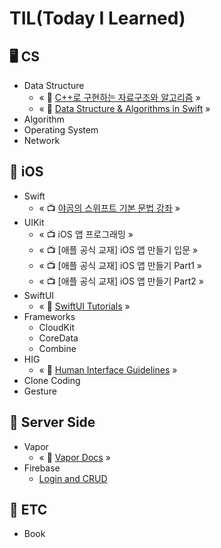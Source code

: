 # TIL(Today I Learned)

## 🖥 CS
  - Data Structure
    - « 📖 [C++로 구현하는 자료구조와 알고리즘](/CppDSA) »
    - « 📖 [Data Structure & Algorithms in Swift](/SwiftDSA) »
  - Algorithm
  - Operating System
  - Network

## 📱 iOS
  - Swift
    - « 📺 [야곰의 스위프트 기본 문법 강좌]() »
  - UIKit
    - « 📺 iOS 앱 프로그래밍 »
    - « 📺 [애플 공식 교재] iOS 앱 만들기 입문 »
    - « 📺 [애플 공식 교재] iOS 앱 만들기 Part1 »
    - « 📺 [애플 공식 교재] iOS 앱 만들기 Part2 »
  - SwiftUI
    - « 📄 [SwiftUI Tutorials](/SwiftUITutorial) »
  - Frameworks
    - CloudKit
    - CoreData
    - Combine
  - HIG
    - « 📄 [Human Interface Guidelines]() »
  - Clone Coding
  - Gesture

## 🚀 Server Side
  - Vapor
    - « 📄 [Vapor Docs](/VaporDocs) »
  - Firebase
    - [Login and CRUD](/Firebase101)

## 🔨 ETC
  - Book

